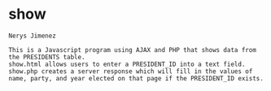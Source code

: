# show

    Nerys Jimenez
    
    This is a Javascript program using AJAX and PHP that shows data from the PRESIDENTS table.
    show.html allows users to enter a PRESIDENT_ID into a text field.
    show.php creates a server response which will fill in the values of name, party, and year elected on that page if the PRESIDENT_ID exists.
